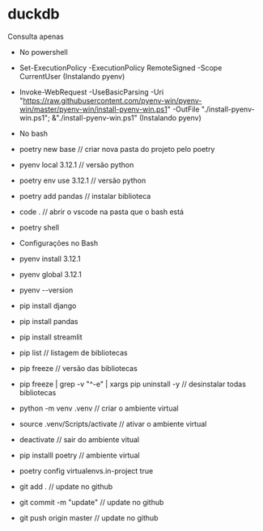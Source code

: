 # duckdb
Consulta apenas
- No powershell 
- Set-ExecutionPolicy -ExecutionPolicy RemoteSigned -Scope CurrentUser (Instalando pyenv)
- Invoke-WebRequest -UseBasicParsing -Uri "https://raw.githubusercontent.com/pyenv-win/pyenv-win/master/pyenv-win/install-pyenv-win.ps1" -OutFile "./install-pyenv-win.ps1"; &"./install-pyenv-win.ps1" (Instalando pyenv)

- No bash
- poetry new base // criar nova pasta do projeto pelo poetry
- pyenv local 3.12.1 // versão python
- poetry env use 3.12.1 // versão python
- poetry add pandas // instalar biblioteca
- code . // abrir o vscode na pasta que o bash está
- poetry shell


- Configurações no Bash
- pyenv install 3.12.1
- pyenv global 3.12.1
- pyenv --version
- pip install django
- pip install pandas
- pip install streamlit
- pip list // listagem de bibliotecas
- pip freeze //  versão das bibliotecas
- pip freeze | grep -v "^-e" | xargs pip uninstall -y // desinstalar todas bibliotecas
- python -m venv .venv // criar o ambiente virtual
- source .venv/Scripts/activate // ativar o ambiente virtual
- deactivate // sair do ambiente vitual
- pip installl poetry // ambiente virtual
- poetry config virtualenvs.in-project true
- git add . // update no github
- git commit -m "update" // update no github
- git push origin master // update no github
